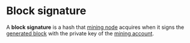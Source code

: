 # Block signature

A **block signature** is a hash that [mining node](/en/blockchain/node/mining-node) acquires when it signs the [generated block](/en/blockchain/block/block-generation) with the private key of the [mining account](/en/blockchain/mining/mining-account).
